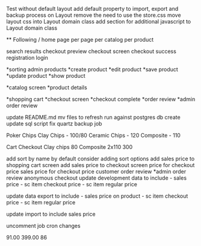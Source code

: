 Test without default layout
add default property to import, export and backup process on Layout
remove the need to use the store.css
move layout css into Layout domain class
add section for additional javascript to Layout domain class

** Following
/ home page 
per page
per catalog
per product

search results
checkout preview
checkout screen
checkout success
registration
login





*sorting admin products
*create product
*edit product
*save product
*update product
*show product

*catalog screen
*product details

*shopping cart
*checkout screen
*checkout complete
*order review
*admin order review


update README.md
mv files to refresh
run against postgres db
create update sql script
fix quartz backup job




Poker Chips
	Clay Chips - 100/80
	Ceramic Chips - 120
	Composite - 110
	
Cart Checkout
	Clay chips 80
	Composite 2x110
		300


add sort by name by default
consider adding sort options
add sales price to shopping cart screen
add sales price to checkout screen
price for checkout price
sales price for checkout price
customer order review
*admin order review
anonymous checkout
update development data to include
    - sales price
    - sc item checkout price
    - sc item regular price

update data export to include
    - sales price on product
    - sc item checkout price
    - sc item regular price

update import to include sales price

uncomment job cron changes

91.00
399.00
86

